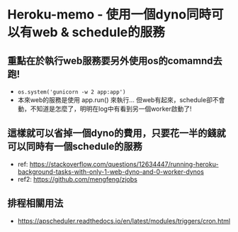 # Heroku-memo - 使用一個dyno同時可以有web & schedule的服務

## 重點在於執行web服務要另外使用os的comamnd去跑!

- `os.system('gunicorn -w 2 app:app')`
- 本來web的服務是使用 app.run() 來執行… 但web有起來，schedule卻不會動，不知道是怎麼了，明明在log中有看到另一個worker啟動了!

## 這樣就可以省掉一個dyno的費用，只要花一半的錢就可以同時有一個schedule的服務

- ref: https://stackoverflow.com/questions/12634447/running-heroku-background-tasks-with-only-1-web-dyno-and-0-worker-dynos
- ref2: https://github.com/mengfeng/zjobs

## 排程相關用法

- https://apscheduler.readthedocs.io/en/latest/modules/triggers/cron.html
